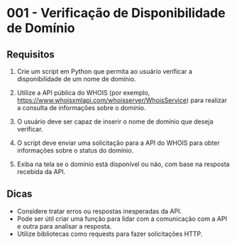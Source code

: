 # 001 - Verificação de Disponibilidade de Domínio

## Requisitos

1. Crie um script em Python que permita ao usuário verificar a disponibilidade de um nome de domínio.

2. Utilize a API pública do WHOIS (por exemplo, https://www.whoisxmlapi.com/whoisserver/WhoisService) para realizar a consulta de informações sobre o domínio.

3. O usuário deve ser capaz de inserir o nome de domínio que deseja verificar.

4. O script deve enviar uma solicitação para a API do WHOIS para obter informações sobre o status do domínio.

5. Exiba na tela se o domínio está disponível ou não, com base na resposta recebida da API.

## Dicas

- Considere tratar erros ou respostas inesperadas da API.
- Pode ser útil criar uma função para lidar com a comunicação com a API e outra para analisar a resposta.
- Utilize bibliotecas como requests para fazer solicitações HTTP.
